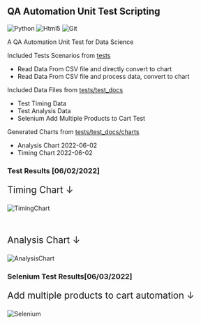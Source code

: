 ﻿## QA Automation Unit Test Scripting
 ![Python](https://img.shields.io/badge/Python-000000?style=for-the-badge&logo=python&logoColor=white)
 ![Html5](https://img.shields.io/badge/HTML5-000000?style=for-the-badge&logo=html5&logoColor=white)
 ![Git](https://img.shields.io/badge/GIT-000000?style=for-the-badge&logo=git&logoColor=white)


 <p>A QA Automation Unit Test for Data Science</p>
 <p>Included Tests Scenarios from <a href="https://github.com/Berkantyuks/QA-Automation-Unit-Test-Scripting/tree/main/tests">tests</a></p>
 
 <ul>
  <li>Read Data From CSV file and directly convert to chart</li>
  <li>Read Data From CSV file and process data, convert to chart</li>
 </ul>
 
 <p>Included Data Files from <a href="https://github.com/Berkantyuks/QA-Automation-Unit-Test-Scripting/tree/main/tests/test_docs">tests/test_docs</a></p>
 <ul>
  <li>Test Timing Data</li>
  <li>Test Analysis Data</li>
  <li>Selenium Add Multiple Products to Cart Test</li>
 </ul>
 
 <p>Generated Charts from <a href="https://github.com/Berkantyuks/QA-Automation-Unit-Test-Scripting/tree/main/tests/test_docs">tests/test_docs/charts</a></p>
 <ul>
  <li>Analysis Chart 2022-06-02</li>
  <li>Timing Chart 2022-06-02</li>
 </ul>
 
 ### Test Results [06/02/2022]
 
 
 <p style="font-size: 21px;">Timing Chart ↓</p>
 
 ![TimingChart](https://user-images.githubusercontent.com/61010367/171517820-486569d3-e0c5-419a-997c-8076479ad755.png)
 
 <br/>
 
 <p style="font-size: 21px;">Analysis Chart ↓</p>
 
 ![AnalysisChart](https://user-images.githubusercontent.com/61010367/171517988-aaee919d-4075-47a9-9e07-3baedfcf435a.png)
 
 ### Selenium Test Results[06/03/2022]
 
 
 <p style="font-size: 21px;">Add multiple products to cart automation ↓</p>
 
 ![Selenium](https://user-images.githubusercontent.com/61010367/171743048-3a8b40bc-daa6-4a3f-8e8a-236f32a4d4d7.png)



 

